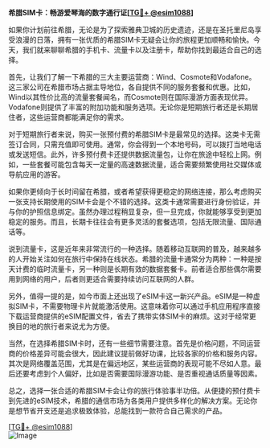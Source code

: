 **希腊SIM卡：畅游爱琴海的数字通行证[[TG💪+ @esim1088](https://t.me/s/esim1088)]**

如果你计划前往希腊，无论是为了探索雅典卫城的历史遗迹，还是在圣托里尼岛享受浪漫的日落，拥有一张优质的希腊SIM卡无疑会让你的旅程更加顺畅和愉快。今天，我们就来聊聊希腊的手机卡、流量卡以及注册卡，帮助你找到最适合自己的选择。

首先，让我们了解一下希腊的三大主要运营商：Wind、Cosmote和Vodafone。这三家公司在希腊市场占据主导地位，各自提供不同的服务套餐和优惠。比如，Wind以其性价比高的流量套餐闻名，而Cosmote则在国际漫游方面表现优异。Vodafone则提供了丰富的附加功能和服务选项。无论你是短期旅行者还是长期居住者，这些运营商都能满足你的需求。

对于短期旅行者来说，购买一张预付费的希腊SIM卡是最常见的选择。这类卡无需签订合同，只需充值即可使用。通常，你会得到一个本地号码，可以拨打当地电话或发送短信。此外，许多预付费卡还提供数据流量包，让你在旅途中轻松上网。例如，一些套餐可能包含每天一定量的高速数据流量，适合需要频繁使用社交媒体或导航应用的游客。

如果你更倾向于长时间留在希腊，或者希望获得更稳定的网络连接，那么考虑购买一张支持长期使用的SIM卡会是个不错的选择。这类卡通常需要进行身份验证，并与你的护照信息绑定。虽然办理过程稍显复杂，但一旦完成，你就能够享受到更加稳定的服务。而且，长期卡往往会有更多灵活的套餐选项，包括无限流量、国际通话等。

说到流量卡，这是近年来非常流行的一种选择。随着移动互联网的普及，越来越多的人开始关注如何在旅行中保持在线状态。希腊的流量卡通常分为两种：一种是按天计费的临时流量卡，另一种则是长期有效的数据套餐卡。前者适合那些偶尔需要用到网络的用户，后者则更适合需要持续访问互联网的人群。

另外，值得一提的是，如今市面上还出现了eSIM卡这一新兴产品。eSIM是一种虚拟SIM卡，不需要物理卡片就能激活使用。这意味着你可以通过手机应用程序直接下载运营商提供的eSIM配置文件，省去了携带实体SIM卡的麻烦。这对于经常更换目的地的旅行者来说尤为方便。

当然，在选择希腊SIM卡时，还有一些细节需要注意。首先是价格问题，不同运营商的价格差异可能会很大，因此建议提前做好功课，比较各家的价格和服务内容。其次是网络覆盖范围，尤其是在偏远地区，某些运营商的表现可能不尽如人意。最后还要考虑到个人偏好，比如是否需要国际漫游功能、是否重视通话质量等因素。

总之，选择一张合适的希腊SIM卡会让你的旅行体验事半功倍。从便捷的预付费卡到先进的eSIM技术，希腊的通信市场为各类用户提供多样化的解决方案。无论你是想节省开支还是追求极致体验，总能找到一款符合自己需求的产品。

[[TG💪+ @esim1088](https://t.me/s/esim1088)]  
![Image](https://i.postimg.cc/4NQfJmqS/Snipaste-2025-05-13-00-14-12.png)